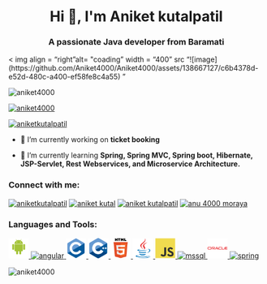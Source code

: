 <h1 align="center">Hi 👋, I'm Aniket kutalpatil</h1>
<h3 align="center">A passionate Java developer from Baramati</h3>
< img align = “right”alt= "coading” width = “400” src “![image](https://github.com/Aniket4000/Aniket4000/assets/138667127/c6b4378d-e52d-480c-a400-ef58fe8c4a55)
”
<p align="left"> <img src="https://komarev.com/ghpvc/?username=aniket4000&label=Profile%20views&color=0e75b6&style=flat" alt="aniket4000" /> </p>

<p align="left"> <a href="https://github.com/ryo-ma/github-profile-trophy"><img src="https://github-profile-trophy.vercel.app/?username=aniket4000" alt="aniket4000" /></a> </p>

<p align="left"> <a href="https://twitter.com/aniketkutalpatil" target="blank"><img src="https://img.shields.io/twitter/follow/aniketkutalpatil?logo=twitter&style=for-the-badge" alt="aniketkutalpatil" /></a> </p>

- 🔭 I’m currently working on **ticket booking**

- 🌱 I’m currently learning **Spring, Spring MVC, Spring boot, Hibernate, JSP-Servlet, Rest Webservices, and Microservice Architecture.**

<h3 align="left">Connect with me:</h3>
<p align="left">
<a href="https://twitter.com/aniketkutalpatil" target="blank"><img align="center" src="https://raw.githubusercontent.com/rahuldkjain/github-profile-readme-generator/master/src/images/icons/Social/twitter.svg" alt="aniketkutalpatil" height="30" width="40" /></a>
<a href="https://linkedin.com/in/aniket kutal" target="blank"><img align="center" src="https://raw.githubusercontent.com/rahuldkjain/github-profile-readme-generator/master/src/images/icons/Social/linked-in-alt.svg" alt="aniket kutal" height="30" width="40" /></a>
<a href="https://fb.com/aniket kutalpatil" target="blank"><img align="center" src="https://raw.githubusercontent.com/rahuldkjain/github-profile-readme-generator/master/src/images/icons/Social/facebook.svg" alt="aniket kutalpatil" height="30" width="40" /></a>
<a href="https://instagram.com/anu 4000 moraya" target="blank"><img align="center" src="https://raw.githubusercontent.com/rahuldkjain/github-profile-readme-generator/master/src/images/icons/Social/instagram.svg" alt="anu 4000 moraya" height="30" width="40" /></a>
</p>

<h3 align="left">Languages and Tools:</h3>
<p align="left"> <a href="https://developer.android.com" target="_blank" rel="noreferrer"> <img src="https://raw.githubusercontent.com/devicons/devicon/master/icons/android/android-original-wordmark.svg" alt="android" width="40" height="40"/> </a> <a href="https://angular.io" target="_blank" rel="noreferrer"> <img src="https://angular.io/assets/images/logos/angular/angular.svg" alt="angular" width="40" height="40"/> </a> <a href="https://www.cprogramming.com/" target="_blank" rel="noreferrer"> <img src="https://raw.githubusercontent.com/devicons/devicon/master/icons/c/c-original.svg" alt="c" width="40" height="40"/> </a> <a href="https://www.w3schools.com/cpp/" target="_blank" rel="noreferrer"> <img src="https://raw.githubusercontent.com/devicons/devicon/master/icons/cplusplus/cplusplus-original.svg" alt="cplusplus" width="40" height="40"/> </a> <a href="https://www.w3.org/html/" target="_blank" rel="noreferrer"> <img src="https://raw.githubusercontent.com/devicons/devicon/master/icons/html5/html5-original-wordmark.svg" alt="html5" width="40" height="40"/> </a> <a href="https://www.java.com" target="_blank" rel="noreferrer"> <img src="https://raw.githubusercontent.com/devicons/devicon/master/icons/java/java-original.svg" alt="java" width="40" height="40"/> </a> <a href="https://developer.mozilla.org/en-US/docs/Web/JavaScript" target="_blank" rel="noreferrer"> <img src="https://raw.githubusercontent.com/devicons/devicon/master/icons/javascript/javascript-original.svg" alt="javascript" width="40" height="40"/> </a> <a href="https://www.microsoft.com/en-us/sql-server" target="_blank" rel="noreferrer"> <img src="https://www.svgrepo.com/show/303229/microsoft-sql-server-logo.svg" alt="mssql" width="40" height="40"/> </a> <a href="https://www.oracle.com/" target="_blank" rel="noreferrer"> <img src="https://raw.githubusercontent.com/devicons/devicon/master/icons/oracle/oracle-original.svg" alt="oracle" width="40" height="40"/> </a> <a href="https://spring.io/" target="_blank" rel="noreferrer"> <img src="https://www.vectorlogo.zone/logos/springio/springio-icon.svg" alt="spring" width="40" height="40"/> </a> </p>

<p><img align="center" src="https://github-readme-stats.vercel.app/api/top-langs?username=aniket4000&show_icons=true&locale=en&layout=compact" alt="aniket4000" /></p>
